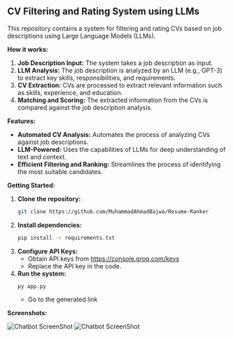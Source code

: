 ## CV Filtering and Rating System using LLMs

This repository contains a system for filtering and rating CVs based on job descriptions using Large Language Models (LLMs). 

**How it works:**

1. **Job Description Input:** The system takes a job description as input.
2. **LLM Analysis:** The job description is analyzed by an LLM (e.g., GPT-3) to extract key skills, responsibilities, and requirements.
3. **CV Extraction:**  CVs are processed to extract relevant information such as skills, experience, and education.
4. **Matching and Scoring:** The extracted information from the CVs is compared against the job description analysis.

**Features:**

- **Automated CV Analysis:**  Automates the process of analyzing CVs against job descriptions.
- **LLM-Powered:** Uses the capabilities of LLMs for deep understanding of text and context.
- **Efficient Filtering and Ranking:** Streamlines the process of identifying the most suitable candidates.

**Getting Started:**

1. **Clone the repository:**
   ```bash
   git clone https://github.com/MuhammadAhmadBajwa/Resume-Ranker
   ```
2. **Install dependencies:**
   ```bash
   pip install -r requirements.txt
   ```
3. **Configure API Keys:**
   - Obtain API keys from https://console.groq.com/keys
   - Replace the API key in the code.
4. **Run the system:**
   ```bash
   py app.py
   ```
   - Go to the generated link

**Screenshots:**

<img alt="Chatbot ScreenShot" src="https://raw.githubusercontent.com/MuhammadAhmadBajwa/Resume-Ranker/main/images/screenshoot1.png">
<img alt="Chatbot ScreenShot" src="https://raw.githubusercontent.com/MuhammadAhmadBajwa/Resume-Ranker/main/images/screenshoot2.png">